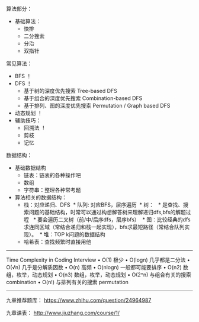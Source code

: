 算法部分：  
* 基础算法：
  * 快排
  * 二分搜索
  * 分治
  * 双指针

常见算法：
  * BFS ！
  * DFS ！
    * 基于树的深度优先搜索 Tree-based DFS
    * 基于组合的深度优先搜索 Combination-based DFS
    * 基于排列、图的深度优先搜索 Permutation / Graph based DFS
  * 动态规划 ！
  * 辅助技巧：
    * 回溯法 ！
    * 剪枝
    * 记忆

数据结构：
* 基础数据结构
  * 链表：链表的各种操作吧
  * 数组
  * 字符串：整理各种常考题
* 算法相关的数据结构：
  * 栈：对应递归、DFS
  * 队列: 对应BFS，层序遍历
  * 树：
     * 是查找、搜索问题的基础结构，时常可以通过构想解答树来理解递归dfs,bfs的解题过程
     * 要会遍历二叉树（前/中/后序dfs，层序bfs）
  * 图：比较经典的dfs求连同区域（常结合递归和栈一起实现），bfs求最短路径（常结合队列实现）。
  * 堆：TOP k问题的数据结构
  * 哈希表：查找频繁时直接用他


---

Time Complexity in Coding Interview
• O(1) 极少
• O(logn) 几乎都是二分法
• O(√n) 几乎是分解质因数
• O(n) 高频
• O(nlogn) 一般都可能要排序
• O(n2) 数组，枚举，动态规划
• O(n3) 数组，枚举，动态规划
• O(2^n) 与组合有关的搜索 combination
• O(n!) 与排列有关的搜索 permutation

---

九章推荐题库： https://www.zhihu.com/question/24964987

九章课表： http://www.jiuzhang.com/course/1/
